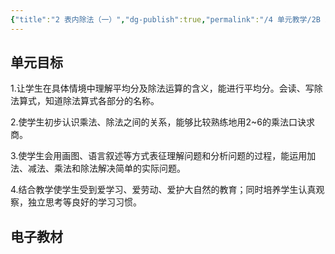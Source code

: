 ```yaml
---
{"title":"2 表内除法（一）","dg-publish":true,"permalink":"/4 单元教学/2B 二下/2 表内除法（一）/","dgPassFrontmatter":true,"noteIcon":""}
---
```



## 单元目标

1.让学生在具体情境中理解平均分及除法运算的含义，能进行平均分。会读、写除法算式，知道除法算式各部分的名称。

2.使学生初步认识乘法、除法之间的关系，能够比较熟练地用2~6的乘法口诀求商。

3.使学生会用画图、语言叙述等方式表征理解问题和分析问题的过程，能运用加法、减法、乘法和除法解决简单的实际问题。

4.结合教学使学生受到爱学习、爱劳动、爱护大自然的教育；同时培养学生认真观察，独立思考等良好的学习习惯。


## 电子教材


